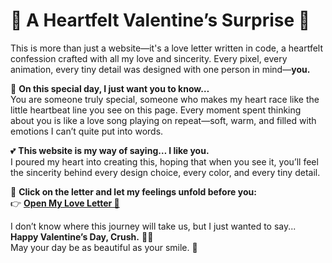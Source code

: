 # 💖 **A Heartfelt Valentine’s Surprise** 💌  

This is more than just a website—it's a love letter written in code, a heartfelt confession crafted with all my love and sincerity. Every pixel, every animation, every tiny detail was designed with one person in mind—**you.**  

🌹 **On this special day, I just want you to know…**  
You are someone truly special, someone who makes my heart race like the little heartbeat line you see on this page. Every moment spent thinking about you is like a love song playing on repeat—soft, warm, and filled with emotions I can’t quite put into words.  

💕 **This website is my way of saying… I like you.**  
I poured my heart into creating this, hoping that when you see it, you’ll feel the sincerity behind every design choice, every color, and every tiny detail.  

📩 **Click on the letter and let my feelings unfold before you:**  
👉 **[Open My Love Letter 💌](https://bluewhale1202.github.io/happy-women-day/)**  

I don’t know where this journey will take us, but I just wanted to say...  
**Happy Valentine’s Day, Crush.** 💌✨  
May your day be as beautiful as your smile. 🌸  
